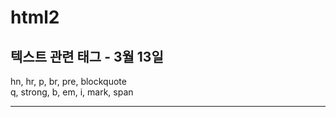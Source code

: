 # html2
<h2>텍스트 관련 태그 - 3월 13일</h2>
hn, hr, p, br, pre, blockquote<br>
q, strong, b, em, i, mark, span
<hr>

